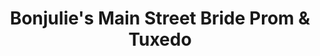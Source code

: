 ---
title: "Bonjulie's Main Street Bride Prom & Tuxedo"
url: /horseheads/bonjulies-main-street-bride-prom-und-tuxedo/
shop: Kleidung
---